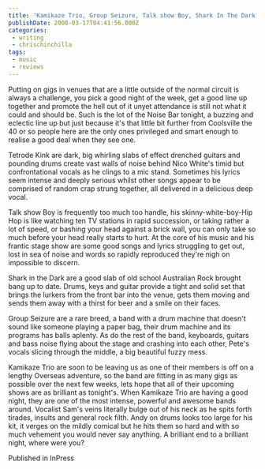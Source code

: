```yaml
---
title: 'Kamikaze Trio, Group Seizure, Talk show Boy, Shark In The Dark, Tetrode Kink - The Noise Bar'
publishDate: 2008-03-17T04:41:56.000Z
categories:
 - writing
 - chrischinchilla
tags: 
 - music 
 - reviews
---
```


Putting on gigs in venues that are a little outside of the normal circuit is always a challenge, you pick a good night of the week, get a good line up together and promote the hell out of it unyet attendance is still not what it could and should be. Such is the lot of the Noise Bar tonight, a buzzing and eclectic line up but just because it's that little bit further from Coolsville the 40 or so people here are the only ones privileged and smart enough to realise a good deal when they see one.

Tetrode Kink are dark, big whirling slabs of effect drenched guitars and pounding drums create vast walls of noise behind Nico White's timid but confrontational vocals as he clings to a mic stand. Sometimes his lyrics seem intense and deeply serious whilst other songs appear to be comprised of random crap strung together, all delivered in a delicious deep vocal.

Talk show Boy is frequently too much too handle, his skinny-white-boy-Hip Hop is like watching ten TV stations in rapid succession, or taking rather a lot of speed, or bashing your head against a brick wall, you can only take so much before your head really starts to hurt. At the core of his music and his frantic stage show are some good songs and lyrics struggling to get out, lost in sea of noise and words so rapidly reproduced they're nigh on impossible to discern.

Shark in the Dark are a good slab of old school Australian Rock brought bang up to date. Drums, keys and guitar provide a tight and solid set that brings the lurkers from the front bar into the venue, gets them moving and sends them away with a thirst for beer and a smile on their faces.

Group Seizure are a rare breed, a band with a drum machine that doesn't sound like someone playing a paper bag, their drum machine and its programs has balls aplenty. As do the rest of the band, keyboards, guitars and bass noise flying about the stage and crashing into each other, Pete's vocals slicing through the middle, a big beautiful fuzzy mess.

Kamikaze Trio are soon to be leaving us as one of their members is off on a lengthy Overseas adventure, so the band are fitting in as many gigs as possible over the next few weeks, lets hope that all of their upcoming shows are as brilliant as tonight's. When Kamikaze Trio are having a good night, they are one of the most intense, powerful and awesome bands around. Vocalist Sam's veins literally bulge out of his neck as he spits forth tirades, insults and general rock filth. Andy on drums looks too large for his kit, it verges on the mildly comical but he hits them so hard and with so much vehement you would never say anything. A brilliant end to a brilliant night, where were you?

Published in InPress
